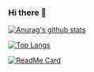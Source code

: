 ### Hi there 👋

[![Anurag's github stats](https://github-readme-stats.vercel.app/api?username=archergu&count_private=true&show_icons=true&theme=radical)](https://github.com/anuraghazra/github-readme-stats)

[![Top Langs](https://github-readme-stats.vercel.app/api/top-langs/?username=archergu&layout=compact)](https://github.com/anuraghazra/github-readme-stats)

[![ReadMe Card](https://github-readme-stats.vercel.app/api/pin/?username=archergu&repo=vue-store-bus)](https://github.com/ArcherGu/vue-store-bus)
